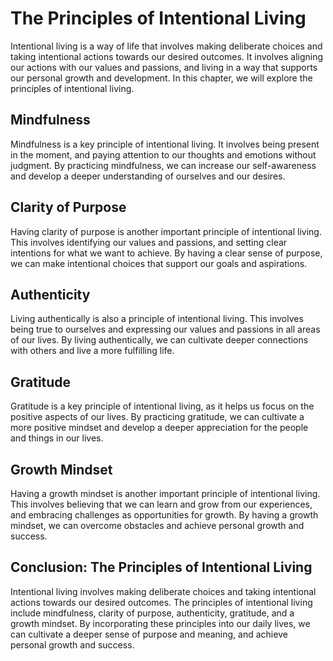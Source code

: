 The Principles of Intentional Living
===================================================================

Intentional living is a way of life that involves making deliberate choices and taking intentional actions towards our desired outcomes. It involves aligning our actions with our values and passions, and living in a way that supports our personal growth and development. In this chapter, we will explore the principles of intentional living.

Mindfulness
-----------

Mindfulness is a key principle of intentional living. It involves being present in the moment, and paying attention to our thoughts and emotions without judgment. By practicing mindfulness, we can increase our self-awareness and develop a deeper understanding of ourselves and our desires.

Clarity of Purpose
------------------

Having clarity of purpose is another important principle of intentional living. This involves identifying our values and passions, and setting clear intentions for what we want to achieve. By having a clear sense of purpose, we can make intentional choices that support our goals and aspirations.

Authenticity
------------

Living authentically is also a principle of intentional living. This involves being true to ourselves and expressing our values and passions in all areas of our lives. By living authentically, we can cultivate deeper connections with others and live a more fulfilling life.

Gratitude
---------

Gratitude is a key principle of intentional living, as it helps us focus on the positive aspects of our lives. By practicing gratitude, we can cultivate a more positive mindset and develop a deeper appreciation for the people and things in our lives.

Growth Mindset
--------------

Having a growth mindset is another important principle of intentional living. This involves believing that we can learn and grow from our experiences, and embracing challenges as opportunities for growth. By having a growth mindset, we can overcome obstacles and achieve personal growth and success.

Conclusion: The Principles of Intentional Living
------------------------------------------------

Intentional living involves making deliberate choices and taking intentional actions towards our desired outcomes. The principles of intentional living include mindfulness, clarity of purpose, authenticity, gratitude, and a growth mindset. By incorporating these principles into our daily lives, we can cultivate a deeper sense of purpose and meaning, and achieve personal growth and success.

